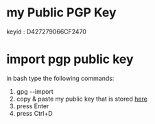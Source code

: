 # my Public PGP Key
keyid : D427279066CF2470

# import pgp public key
in bash type the following commands:
1. gpg --import
2. copy & paste my public key that is stored [here](https://github.com/pavsalista/myPublicKey/blob/338f7bbddb951f9a665551cd720225481eab8dd7/public%20key)
3. press Enter
4. press Ctrl+D
